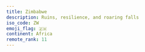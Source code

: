 ```yaml
---
title: Zimbabwe
description: Ruins, resilience, and roaring falls
iso_code: ZW
emoji_flag: 🇿🇼
continent: Africa
remote_rank: 11
---
```

